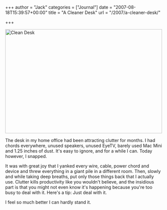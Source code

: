 +++
author = "Jack"
categories = ["Journal"]
date = "2007-08-18T15:39:57+00:00"
title = "A Cleaner Desk"
url = "/2007/a-cleaner-desk/"

+++

[<img src="https://farm2.static.flickr.com/1413/1163273356_68d3a691f1.jpg" width="500" height="333" alt="Clean Desk" />][1] 

The desk in my home office had been attracting clutter for months. I had chords everywhere, unused speakers, unused EyeTV, barely used Mac Mini and 1.25 inches of dust. It's easy to ignore, and for a while I can. Today however, I snapped. 

It was with great joy that I yanked every wire, cable, power chord and device and threw everything in a giant pile in a different room. Then, slowly and while taking deep breaths, put only those things back that I actually use. Clutter kills productivity like you wouldn't believe, and the insidious part is that you might not even know it's happening because you're too busy to deal with it. Here's a tip: Just deal with it. 

I feel so much better I can hardly stand it.

 [1]: http://www.flickr.com/photos/jbaty/1163273356/ "Photo Sharing"